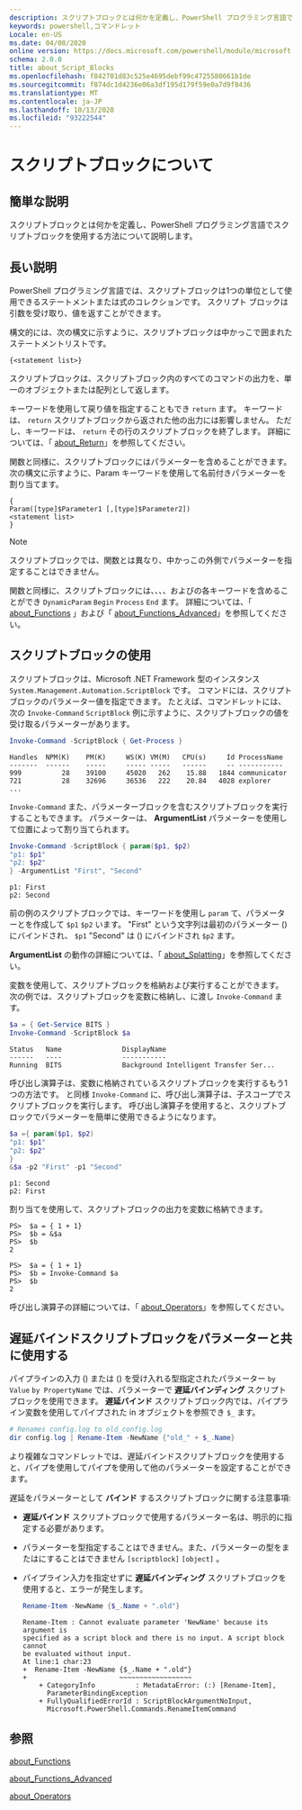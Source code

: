```yaml
---
description: スクリプトブロックとは何かを定義し、PowerShell プログラミング言語でスクリプトブロックを使用する方法について説明します。
keywords: powershell,コマンドレット
Locale: en-US
ms.date: 04/08/2020
online version: https://docs.microsoft.com/powershell/module/microsoft.powershell.core/about/about_script_blocks?view=powershell-5.1&WT.mc_id=ps-gethelp
schema: 2.0.0
title: about_Script_Blocks
ms.openlocfilehash: f842701d83c525e4695debf99c4725580661b1de
ms.sourcegitcommit: f874dc1d4236e06a3df195d179f59e0a7d9f8436
ms.translationtype: MT
ms.contentlocale: ja-JP
ms.lasthandoff: 10/13/2020
ms.locfileid: "93222544"
---
```

# <a name="about-script-blocks"></a>スクリプトブロックについて

## <a name="short-description"></a>簡単な説明

スクリプトブロックとは何かを定義し、PowerShell プログラミング言語でスクリプトブロックを使用する方法について説明します。

## <a name="long-description"></a>長い説明

PowerShell プログラミング言語では、スクリプトブロックは1つの単位として使用できるステートメントまたは式のコレクションです。
スクリプト ブロックは引数を受け取り、値を返すことができます。

構文的には、次の構文に示すように、スクリプトブロックは中かっこで囲まれたステートメントリストです。

```
{<statement list>}
```

スクリプトブロックは、スクリプトブロック内のすべてのコマンドの出力を、単一のオブジェクトまたは配列として返します。

キーワードを使用して戻り値を指定することもでき `return` ます。 キーワードは、 `return` スクリプトブロックから返された他の出力には影響しません。 ただし、キーワードは、 `return` その行のスクリプトブロックを終了します。 詳細については、「 [about_Return](about_Return.md)」を参照してください。

関数と同様に、スクリプトブロックにはパラメーターを含めることができます。 次の構文に示すように、Param キーワードを使用して名前付きパラメーターを割り当てます。

```
{
Param([type]$Parameter1 [,[type]$Parameter2])
<statement list>
}
```

> [!NOTE]
> スクリプトブロックでは、関数とは異なり、中かっこの外側でパラメーターを指定することはできません。

関数と同様に、スクリプトブロックには、、、、およびの各キーワードを含めることができ `DynamicParam` `Begin` `Process` `End` ます。 詳細については、「 [about_Functions](about_Functions.md) 」および「 [about_Functions_Advanced](about_Functions_Advanced.md)」を参照してください。

## <a name="using-script-blocks"></a>スクリプトブロックの使用

スクリプトブロックは、Microsoft .NET Framework 型のインスタンス `System.Management.Automation.ScriptBlock` です。 コマンドには、スクリプトブロックのパラメーター値を指定できます。 たとえば、コマンドレットには、次の `Invoke-Command` `ScriptBlock` 例に示すように、スクリプトブロックの値を受け取るパラメーターがあります。

```powershell
Invoke-Command -ScriptBlock { Get-Process }
```

```Output
Handles  NPM(K)    PM(K)     WS(K) VM(M)   CPU(s)     Id ProcessName
-------  ------    -----     ----- -----   ------     -- -----------
999          28    39100     45020   262    15.88   1844 communicator
721          28    32696     36536   222    20.84   4028 explorer
...
```

`Invoke-Command` また、パラメーターブロックを含むスクリプトブロックを実行することもできます。
パラメーターは、 **ArgumentList** パラメーターを使用して位置によって割り当てられます。

```powershell
Invoke-Command -ScriptBlock { param($p1, $p2)
"p1: $p1"
"p2: $p2"
} -ArgumentList "First", "Second"
```

```Output
p1: First
p2: Second
```

前の例のスクリプトブロックでは、キーワードを使用し `param` て、パラメーターとを作成して `$p1` `$p2` います。 "First" という文字列は最初のパラメーター () にバインドされ、 `$p1` "Second" は () にバインドされ `$p2` ます。

**ArgumentList** の動作の詳細については、「 [about_Splatting](about_Splatting.md#splatting-with-arrays)」を参照してください。

変数を使用して、スクリプトブロックを格納および実行することができます。 次の例では、スクリプトブロックを変数に格納し、に渡し `Invoke-Command` ます。

```powershell
$a = { Get-Service BITS }
Invoke-Command -ScriptBlock $a
```

```Output
Status   Name               DisplayName
------   ----               -----------
Running  BITS               Background Intelligent Transfer Ser...
```

呼び出し演算子は、変数に格納されているスクリプトブロックを実行するもう1つの方法です。
と同様 `Invoke-Command` に、呼び出し演算子は、子スコープでスクリプトブロックを実行します。 呼び出し演算子を使用すると、スクリプトブロックでパラメーターを簡単に使用できるようになります。

```powershell
$a ={ param($p1, $p2)
"p1: $p1"
"p2: $p2"
}
&$a -p2 "First" -p1 "Second"
```

```Output
p1: Second
p2: First
```

割り当てを使用して、スクリプトブロックの出力を変数に格納できます。

```
PS>  $a = { 1 + 1}
PS>  $b = &$a
PS>  $b
2
```

```
PS>  $a = { 1 + 1}
PS>  $b = Invoke-Command $a
PS>  $b
2
```

呼び出し演算子の詳細については、「 [about_Operators](about_Operators.md)」を参照してください。

## <a name="using-delay-bind-script-blocks-with-parameters"></a>遅延バインドスクリプトブロックをパラメーターと共に使用する

パイプラインの入力 () または () を受け入れる型指定されたパラメーター `by Value` `by PropertyName` では、パラメーターで **遅延バインディング** スクリプトブロックを使用できます。
**遅延バインド** スクリプトブロック内では、パイプライン変数を使用してパイプされた in オブジェクトを参照でき `$_` ます。

```powershell
# Renames config.log to old_config.log
dir config.log | Rename-Item -NewName {"old_" + $_.Name}
```

より複雑なコマンドレットでは、遅延バインドスクリプトブロックを使用すると、パイプを使用してパイプを使用して他のパラメーターを設定することができます。

遅延をパラメーターとして **バインド** するスクリプトブロックに関する注意事項:

- **遅延バインド** スクリプトブロックで使用するパラメーター名は、明示的に指定する必要があります。
- パラメーターを型指定することはできません。また、パラメーターの型をまたはにすることはできません `[scriptblock]` `[object]` 。
- パイプライン入力を指定せずに **遅延バインディング** スクリプトブロックを使用すると、エラーが発生します。

  ```powershell
  Rename-Item -NewName {$_.Name + ".old"}
  ```

  ```Output
  Rename-Item : Cannot evaluate parameter 'NewName' because its argument is
  specified as a script block and there is no input. A script block cannot
  be evaluated without input.
  At line:1 char:23
  +  Rename-Item -NewName {$_.Name + ".old"}
  +                       ~~~~~~~~~~~~~~~~~~
      + CategoryInfo          : MetadataError: (:) [Rename-Item],
        ParameterBindingException
      + FullyQualifiedErrorId : ScriptBlockArgumentNoInput,
        Microsoft.PowerShell.Commands.RenameItemCommand
  ```

## <a name="see-also"></a>参照

[about_Functions](about_Functions.md)

[about_Functions_Advanced](about_Functions_Advanced.md)

[about_Operators](about_Operators.md)
